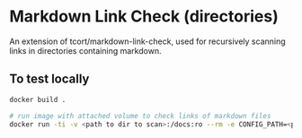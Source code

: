 # Markdown Link Check (directories)

An extension of tcort/markdown-link-check, used for recursively scanning links in directories containing markdown.

## To test locally

```bash
docker build .

# run image with attached volume to check links of markdown files
docker run -ti -v <path to dir to scan>:/docs:ro --rm -e CONFIG_PATH=<path to config> -e CHECK_DIR=/docs <image id>
```
